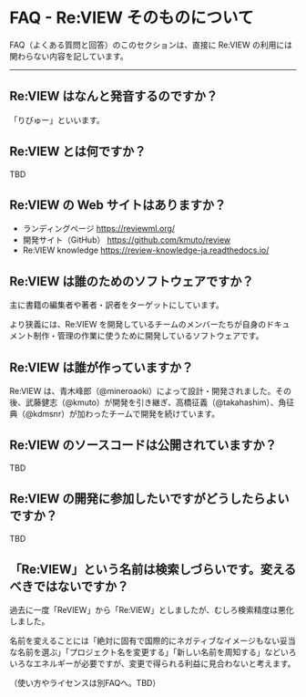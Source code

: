# FAQ - Re:VIEW そのものについて

FAQ（よくある質問と回答）のこのセクションは、直接に Re:VIEW の利用には関わらない内容を記しています。

----

## Re:VIEW はなんと発音するのですか？

「りびゅー」といいます。

## Re:VIEW とは何ですか？

TBD

## Re:VIEW の Web サイトはありますか？

- ランディングページ https://reviewml.org/
- 開発サイト（GitHub） https://github.com/kmuto/review
- Re:VIEW knowledge https://review-knowledge-ja.readthedocs.io/

## Re:VIEW は誰のためのソフトウェアですか？

主に書籍の編集者や著者・訳者をターゲットにしています。

より狭義には、Re:VIEW を開発しているチームのメンバーたちが自身のドキュメント制作・管理の作業に使うために開発しているソフトウェアです。

## Re:VIEW は誰が作っていますか？

Re:VIEW は、青木峰郎（@mineroaoki）によって設計・開発されました。その後、武藤健志（@kmuto）が開発を引き継ぎ、高橋征義（@takahashim）、角征典（@kdmsnr）が加わったチームで開発を続けています。

## Re:VIEW のソースコードは公開されていますか？

TBD

## Re:VIEW の開発に参加したいですがどうしたらよいですか？

TBD

## 「Re:VIEW」という名前は検索しづらいです。変えるべきではないですか？

過去に一度「ReVIEW」から「Re:VIEW」としましたが、むしろ検索精度は悪化しました。

名前を変えることには「絶対に固有で国際的にネガティブなイメージもない妥当な名前を選ぶ」「プロジェクト名を変更する」「新しい名前を周知する」などいろいろなエネルギーが必要ですが、変更で得られる利益に見合わないと考えます。

（使い方やライセンスは別FAQへ。TBD）
